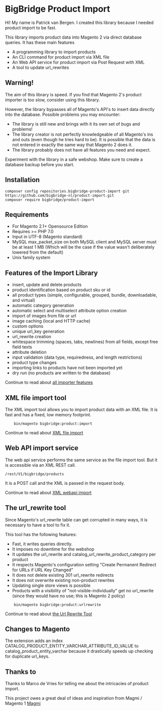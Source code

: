 # BigBridge Product Import

Hi! My name is Patrick van Bergen. I created this library because I needed product import to be fast.

This library imports product data into Magento 2 via direct database queries. It has these main features

* A programming library to import products
* An CLI command for product import via XML file
* An Web API service for product import via Post Request with XML
* A tool to update url_rewrites

## Warning!

The aim of this library is speed. If you find that Magento 2's product importer is too slow, consider using this library.

However, the library bypasses all of Magento's API's to insert data directly into the database. Possible problems you may encounter:

* The library is still new and brings with it its own set of bugs and problems!
* The library creator is not perfectly knowledgeable of all Magento's ins and outs (even though he tries hard to be). It is possible that the data is not entered in exactly the same way that Magento 2 does it.
* The library probably does not have all features you need and expect.

Experiment with the library in a safe webshop. Make sure to create a database backup before you start.

## Installation

    composer config repositories.bigbridge-product-import git https://github.com/bigbridge-nl/product-import.git
    composer require bigbridge/product-import

## Requirements

* For Magento 2.1+ Opensource Edition
* Requires >= PHP 7.0
* Input in UTF-8 (Magento standard)
* MySQL max_packet_size on both MySQL client and MySQL server must be at least 1 MB (Which will be the case if the value wasn't deliberately lowered from the default)
* Unix family system

## Features of the Import Library

* insert, update and delete products
* product identification based on product sku or id
* all product types (simple, configurable, grouped, bundle, downloadable, and virtual)
* automatic category generation
* automatic select and multiselect attribute option creation
* import of images from file or url
* image caching (local and HTTP cache)
* custom options
* unique url_key generation
* url_rewrite creation
* whitespace trimming (spaces, tabs, newlines) from all fields, except free field texts
* attribute deletion
* input validation (data type, requiredness,  and length restrictions)
* product type changes
* importing links to products have not been imported yet
* dry run (no products are written to the database)

Continue to read about [all importer features](doc/importer.md)

## XML file import tool

The XML import tool allows you to import product data with an XML file. It is fast and has a fixed, low memory footprint.

~~~
    bin/magento bigbridge:product:import
~~~

Continue to read about  [XML file import](doc/xml-file-import.md)

## Web API import service

The web api service performs the same service as the file import tool. But it is accessible via an XML REST call.

    /rest/V1/bigbridge/products

It is a POST call and the XML is passed in the request body.

Continue to read about [XML webapi import](doc/xml-webapi-import.md)

## The url_rewrite tool

Since Magento's url_rewrite table can get corrupted in many ways, it is necessary to have a tool to fix it.

This tool has the following features:

* Fast, it writes queries directly.
* It imposes no downtime for the webshop
* It updates the url_rewrite and catalog_url_rewrite_product_category per product
* It respects Magento's configuration setting "Create Permanent Redirect for URLs if URL Key Changed"
* It does not delete existing 301 url_rewrite redirects
* It does not overwrite existing non-product rewrites
* Updating single store views is possible
* Products with a visibility of "not-visible-individually" get no url_rewrite (since they would have no use; this is Magento 2 policy)

~~~
    bin/magento bigbridge:product:urlrewrite
~~~

Continue to read about [the Url Rewrite Tool](doc/url-rewrite-tool.md)

## Changes to Magento

The extension adds an index CATALOG_PRODUCT_ENTITY_VARCHAR_ATTRIBUTE_ID_VALUE to catalog_product_entity_varchar because it drastically speeds up checking for duplicate url_keys.

## Thanks to

Thanks to Marco de Vries for telling me about the intricacies of product import.

This project owes a great deal of ideas and inspiration from Magmi / Magento 1 [Magmi](https://github.com/dweeves/magmi-git)
